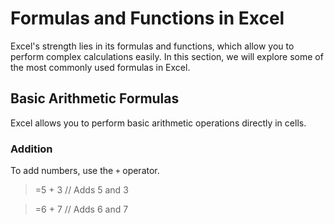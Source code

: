 # Formulas and Functions in Excel

Excel's strength lies in its formulas and functions, which allow you to perform complex calculations easily. In this section, we will explore some of the most commonly used formulas in Excel.

## Basic Arithmetic Formulas

Excel allows you to perform basic arithmetic operations directly in cells.

### Addition
To add numbers, use the `+` operator.

> =5 + 3  // Adds 5 and 3

> =6 + 7 // Adds 6 and 7
